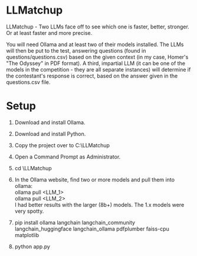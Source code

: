 # LLMatchup
LLMatchup - Two LLMs face off to see which one is faster, better, stronger. Or at least faster and more precise.

You will need Ollama and at least two of their models installed. The LLMs will then be put to the test, answering questions (found in questions/questions.csv) based on the given context (in my case, Homer's "The Odyssey" in PDF format). A third, impartial LLM (it can be one of the models in the competition - they are all separate instances) will determine if the contestant's response is correct, based on the answer given in the questions.csv file.

# Setup
1. Download and install Ollama.

2. Download and install Python.

3. Copy the project over to C:\LLMatchup

4. Open a Command Prompt as Administrator.

5. cd \LLMatchup

6. In the Ollama website, find two or more models and pull them into ollama:<br>
   ollama pull <LLM_1><br>
   ollama pull <LLM_2><br>
   I had better results with the larger (8b+) models. The 1.x models were very spotty.

8. pip install ollama langchain langchain_community langchain_huggingface langchain_ollama pdfplumber faiss-cpu matplotlib

9. python app.py
